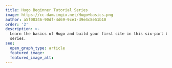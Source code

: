 ```yaml
---
title: Hugo Beginner Tutorial Series
image: https://cc-dam.imgix.net/Hugo+basics.png
author: a5f00346-90df-4d69-9ce1-d9e4c8e51b10
order: '2'
description: >-
  Learn the basics of Hugo and build your first site in this six-part beginner
  series.
seo:
  open_graph_type: article
  featured_image:
  featured_image_alt:
---
```


